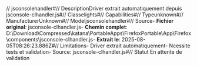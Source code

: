 // jsconsolehandler#// DescriptionDriver extrait automatiquement depuis jsconsole-clhandler.js#// Classelights#// Capabilities#// Typeunknown#// ManufacturerUnknown#// Modeljsconsolehandler#// Source- **Fichier original**: jsconsole-clhandler.js- **Chemin complet**: D:\Download\Compressed\katana\PortableApps\FirefoxPortable\App\Firefox\components\jsconsole-clhandler.js- **Extrait le**: 2025-08-05T08:26:23.886Z#// Limitations- Driver extrait automatiquement- Ncessite tests et validation- Source: jsconsole-clhandler.js#// Statut En attente de validation